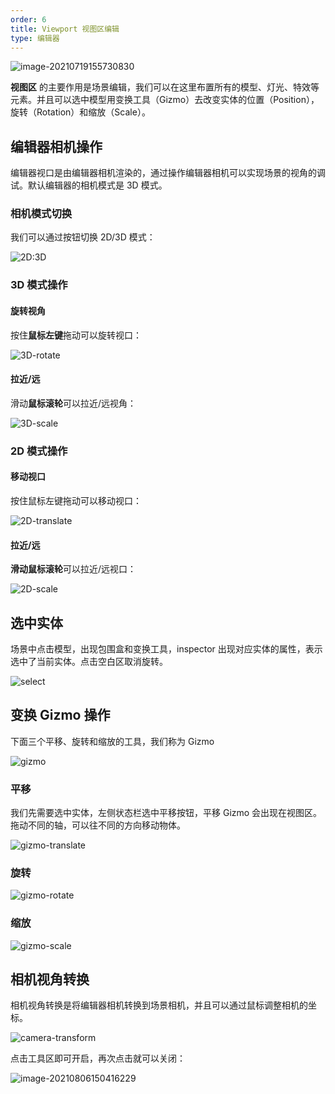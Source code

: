 ```yaml
---
order: 6
title: Viewport 视图区编辑
type: 编辑器
---
```


![image-20210719155730830](https://gw.alipayobjects.com/zos/OasisHub/2517d654-a676-411e-b4bc-5dde6680786c/image-20210719155730830.png)

**视图区** 的主要作用是场景编辑，我们可以在这里布置所有的模型、灯光、特效等元素。并且可以选中模型用变换工具（Gizmo）去改变实体的位置（Position），旋转（Rotation）和缩放（Scale）。

## 编辑器相机操作

编辑器视口是由编辑器相机渲染的，通过操作编辑器相机可以实现场景的视角的调试。默认编辑器的相机模式是 3D 模式。

### 相机模式切换

我们可以通过按钮切换 2D/3D 模式：

![2D:3D](https://gw.alipayobjects.com/zos/OasisHub/1230a461-1831-4551-9829-887ad476cedb/2D%3A3D.gif)

### 3D 模式操作

#### 旋转视角

按住**鼠标左键**拖动可以旋转视口：

![3D-rotate](https://gw.alipayobjects.com/zos/OasisHub/18607939-f6a6-48aa-885d-2905bd32df4e/3D-rotate.gif)

#### 拉近/远

滑动**鼠标滚轮**可以拉近/远视角：

![3D-scale](https://gw.alipayobjects.com/zos/OasisHub/7e8fa18b-1406-453c-b3f3-f93da21eb708/3D-scale.gif)

### 2D 模式操作

#### 移动视口

按住鼠标左键拖动可以移动视口：

![2D-translate](https://gw.alipayobjects.com/zos/OasisHub/46acac8b-7ee8-455d-91d9-2af658b6065a/2D-translate.gif)

#### 拉近/远

**滑动鼠标滚轮**可以拉近/远视口：

![2D-scale](https://gw.alipayobjects.com/zos/OasisHub/7afd7c10-4aa5-4fdb-a88c-7fe26e7f749c/2D-scale.gif)

## 选中实体

场景中点击模型，出现包围盒和变换工具，inspector 出现对应实体的属性，表示选中了当前实体。点击空白区取消旋转。

![select](https://gw.alipayobjects.com/zos/OasisHub/f08b07c3-226a-49be-af9c-b20c5951240a/select.gif)

## 变换 Gizmo 操作

下面三个平移、旋转和缩放的工具，我们称为 Gizmo 

![gizmo](https://gw.alipayobjects.com/zos/OasisHub/c12ba611-324d-4f14-bf13-967f73a7c0cb/gizmo.gif)

### 平移

我们先需要选中实体，左侧状态栏选中平移按钮，平移 Gizmo 会出现在视图区。拖动不同的轴，可以往不同的方向移动物体。

![gizmo-translate](https://gw.alipayobjects.com/zos/OasisHub/2337bbf7-b781-46b0-a57c-7a93d5f81ab7/gizmo-translate.gif)

### 旋转

![gizmo-rotate](https://gw.alipayobjects.com/zos/OasisHub/ff5bf975-11ed-481d-a220-73e3dad57fde/gizmo-rotate.gif)

### 缩放

![gizmo-scale](https://gw.alipayobjects.com/zos/OasisHub/9ad7d8bb-5013-4dc0-ad1e-c01aef3ff1ca/gizmo-scale.gif)

## 相机视角转换

相机视角转换是将编辑器相机转换到场景相机，并且可以通过鼠标调整相机的坐标。

![camera-transform](https://gw.alipayobjects.com/zos/OasisHub/e88e425e-a2bb-4fbb-b3af-af2c0aed4a59/camera-transform.gif)

点击工具区即可开启，再次点击就可以关闭：

![image-20210806150416229](https://gw.alipayobjects.com/zos/OasisHub/c3af1c03-f79b-41be-ac63-aa33e78fa523/image-20210806150416229.png)

